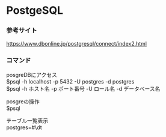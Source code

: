 # PostgeSQL
### 参考サイト
<https://www.dbonline.jp/postgresql/connect/index2.html>

### コマンド

posgreDBにアクセス</br> 
$psql -h localhost -p 5432 -U postgres -d postgres</br>
$psql -h ホスト名 -p ポート番号 -U ロール名 -d データベース名

posgreの操作</br>
$psql

テーブル一覧表示  
postgres=#\dt

